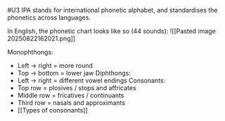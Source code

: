 #U3
IPA stands for international phonetic alphabet, and standardises the phonetics across languages.

In English, the phonetic chart looks like so (44 sounds):
![[Pasted image 20250822162021.png]]

Monophthongs:
- Left -> right = more round
- Top -> bottom = lower jaw
Diphthongs:
 - Left -> right = different vowel endings
Consonants:
- Top row = plosives / stops and affricates 
- Middle row = fricatives / continuants 
- Third row = nasals and approximants
- [[Types of consonants]]